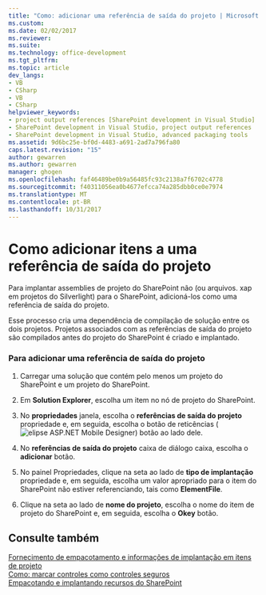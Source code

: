 ```yaml
---
title: "Como: adicionar uma referência de saída do projeto | Microsoft Docs"
ms.custom: 
ms.date: 02/02/2017
ms.reviewer: 
ms.suite: 
ms.technology: office-development
ms.tgt_pltfrm: 
ms.topic: article
dev_langs:
- VB
- CSharp
- VB
- CSharp
helpviewer_keywords:
- project output references [SharePoint development in Visual Studio]
- SharePoint development in Visual Studio, project output references
- SharePoint development in Visual Studio, advanced packaging tools
ms.assetid: 9d6bc25e-bf0d-4483-a691-2ad7a796fa80
caps.latest.revision: "15"
author: gewarren
ms.author: gewarren
manager: ghogen
ms.openlocfilehash: faf46489be0b9a56485fc93c2138a7f6702c4778
ms.sourcegitcommit: f40311056ea0b4677efcca74a285dbb0ce0e7974
ms.translationtype: MT
ms.contentlocale: pt-BR
ms.lasthandoff: 10/31/2017
---
```

# <a name="how-to-add-a-project-output-reference"></a>Como adicionar itens a uma referência de saída do projeto
  Para implantar assemblies de projeto do SharePoint não (ou arquivos. xap em projetos do Silverlight) para o SharePoint, adicioná-los como uma referência de saída do projeto.  
  
 Esse processo cria uma dependência de compilação de solução entre os dois projetos. Projetos associados com as referências de saída do projeto são compilados antes do projeto do SharePoint é criado e implantado.  
  
### <a name="to-add-a-project-output-reference"></a>Para adicionar uma referência de saída do projeto  
  
1.  Carregar uma solução que contém pelo menos um projeto do SharePoint e um projeto do SharePoint.  
  
2.  Em **Solution Explorer**, escolha um item no nó de projeto do SharePoint.  
  
3.  No **propriedades** janela, escolha o **referências de saída do projeto** propriedade e, em seguida, escolha o botão de reticências (![elipse ASP.NET Mobile Designer](../sharepoint/media/mwellipsis.gif "ASP. Elipse de NET Mobile Designer")) botão ao lado dele.  
  
4.  No **referências de saída do projeto** caixa de diálogo caixa, escolha o **adicionar** botão.  
  
5.  No painel Propriedades, clique na seta ao lado de **tipo de implantação** propriedade e, em seguida, escolha um valor apropriado para o item do SharePoint não estiver referenciando, tais como **ElementFile**.  
  
6.  Clique na seta ao lado de **nome do projeto**, escolha o nome do item de projeto do SharePoint e, em seguida, escolha o **Okey** botão.  
  
## <a name="see-also"></a>Consulte também  
 [Fornecimento de empacotamento e informações de implantação em itens de projeto](../sharepoint/providing-packaging-and-deployment-information-in-project-items.md)   
 [Como: marcar controles como controles seguros](../sharepoint/how-to-mark-controls-as-safe-controls.md)   
 [Empacotando e implantando recursos do SharePoint](../sharepoint/packaging-and-deploying-sharepoint-solutions.md)  
  
  
